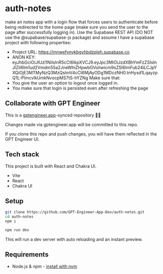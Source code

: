 # auth-notes

make an notes app with a login flow that forces users to authenticate before being redirected to the home page (make sure you send the user to the page after successfully logging in).  Use the Supabase REST API (DO NOT use the @supabase/supabase-js package) and assume I have a supabase project with following properties: 
- Project URL: https://mnwefvnykbgyhbdzpleh.supabase.co
- ANON KEY: eyJhbGciOiJIUzI1NiIsInR5cCI6IkpXVCJ9.eyJpc3MiOiJzdXBhYmFzZSIsInJlZiI6Im1ud2Vmdm55a2JneWhiZHpwbGVoIiwicm9sZSI6ImFub24iLCJpYXQiOjE3MTMyNzQ3MzQsImV4cCI6MjAyODg1MDczNH0.tnHysd1LqayzpQ1L-PImcvlkUmkNvocpMS7tS-hYZNg
Make sure that: 
- You give the user an option to logout once logged in. 
- You make sure that login is persisted even after refreshing the page

## Collaborate with GPT Engineer

This is a [gptengineer.app](https://gptengineer.app)-synced repository 🌟🤖

Changes made via gptengineer.app will be committed to this repo.

If you clone this repo and push changes, you will have them reflected in the GPT Engineer UI.

## Tech stack

This project is built with React and Chakra UI.

- Vite
- React
- Chakra UI

## Setup

```sh
git clone https://github.com/GPT-Engineer-App-Dev/auth-notes.git
cd auth-notes
npm i
```

```sh
npm run dev
```

This will run a dev server with auto reloading and an instant preview.

## Requirements

- Node.js & npm - [install with nvm](https://github.com/nvm-sh/nvm#installing-and-updating)
